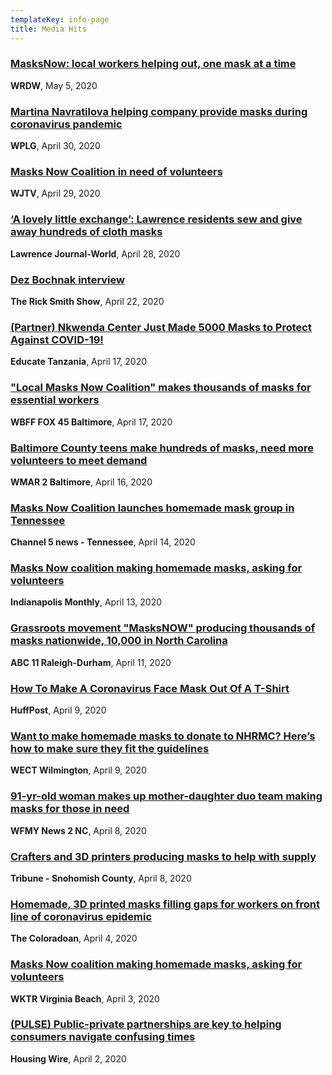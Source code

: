 ```yaml
---
templateKey: info-page
title: Media Hits
---
```

### [MasksNow: local workers helping out, one mask at a time](https://www.wrdw.com/content/news/MasksNow-local-workers-helping-out-one-mask-at-a-time-570226881.html)

**WRDW**, May 5, 2020

### [Martina Navratilova helping company provide masks during coronavirus pandemic](https://www.local10.com/sports/2020/04/30/martina-navratilova-helping-company-provide-masks-during-coronavirus-pandemic/)

**WPLG**, April 30, 2020

### [Masks Now Coalition in need of volunteers](https://www.wjtv.com/health/coronavirus/masks-now-coalition-in-need-of-volunteers/)

**WJTV**, April 29, 2020

### [‘A lovely little exchange’: Lawrence residents sew and give away hundreds of cloth masks](https://www2.ljworld.com/news/general-news/2020/apr/28/a-lovely-little-exchange-lawrence-residents-sew-and-give-away-hundreds-of-cloth-masks/)

**Lawrence Journal-World**, April 28, 2020

### [Dez Bochnak interview](https://thericksmithshow.podbean.com/e/dez-bochnak/)
**The Rick Smith Show**, April 22, 2020

### [(Partner) Nkwenda Center Just Made 5000 Masks to Protect Against COVID-19!](http://educatetanzania.org/2020/04/covid19-5000-masks-counting/?fbclid=IwAR0vET5eVqlvGIVMrTiMn-o32_d2cp3pZjtPUOM7qLp0eJX4O_UtBzPEbwQ)

**Educate Tanzania**, April 17, 2020

### ["Local Masks Now Coalition" makes thousands of masks for essential workers](https://foxbaltimore.com/news/coronavirus/local-masks-now-coalition-makes-thousands-of-masks-for-essential-workers)

**WBFF FOX 45 Baltimore**, April 17, 2020

### [Baltimore County teens make hundreds of masks, need more volunteers to meet demand](https://www.wmar2news.com/were-open/stronger2gether/baltimore-county-teens-make-hundreds-of-masks-need-more-volunteers-to-meet-demand)

**WMAR 2 Baltimore**, April 16, 2020

### [Masks Now Coalition launches homemade mask group in Tennessee](https://www.newschannel5.com/news/masks-now-coalition-launches-homemade-mask-group-in-tennessee)

**Channel 5 news - Tennessee**, April 14, 2020

### [Masks Now coalition making homemade masks, asking for volunteers](https://www.indianapolismonthly.com/arts-and-culture/how-to-volunteer-and-provide-help-to-local-resources#.XpWfJ9jv6po.facebook)

**Indianapolis Monthly**, April 13, 2020

### [Grassroots movement "MasksNOW" producing thousands of masks nationwide, 10,000 in North Carolina](https://abc11.com/masksnow-the-coalition-masks-now-volunteerpatterns/6096098/)

**ABC 11 Raleigh-Durham**, April 11, 2020

### [How To Make A Coronavirus Face Mask Out Of A T-Shirt](https://www.huffpost.com/entry/how-to-make-t-shirt-face-mask-coronavirus_l_5e8f2f06c5b6b371812d15af?guccounter=1)

**HuffPost**, April 9, 2020

### [Want to make homemade masks to donate to NHRMC? Here’s how to make sure they fit the guidelines](https://www.wect.com/2020/04/09/want-make-homemade-masks-donate-nhrmc-heres-how-make-sure-they-fit-guidelines/)

**WECT Wilmington**, April 9, 2020

### [91-yr-old woman makes up mother-daughter duo team making masks for those in need](https://www.wfmynews2.com/article/news/local/mother-daughter-duo-team-up-to-make-masks-for-those-in-need/83-40f96b48-720f-493a-8faf-85910d0aa60b)

**WFMY News 2 NC**, April 8, 2020

### [Crafters and 3D printers producing masks to help with supply](http://www.snoho.com/html/stories_2020/04082020_mask_makers.html)

**Tribune - Snohomish County**, April 8, 2020

### [Homemade, 3D printed masks filling gaps for workers on front line of coronavirus epidemic](https://www.coloradoan.com/story/news/2020/04/04/coronavirus-colorado-homemade-3-d-printed-masks-filling-gaps/5087018002/)

**The Coloradoan**, April 4, 2020

### [Masks Now coalition making homemade masks, asking for volunteers](https://www.wtkr.com/news/masks-now-coalition-making-homemade-masks-ask-for-volunteers)

**WKTR Virginia Beach**, April 3, 2020

### [(PULSE) Public-private partnerships are key to helping consumers navigate confusing times](https://www.housingwire.com/articles/pulse-public-private-partnerships-are-key-to-helping-consumers-navigate-confusing-times/)

**Housing Wire**, April 2, 2020